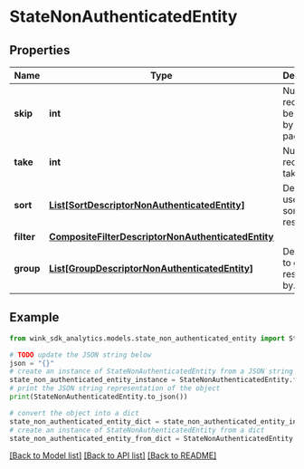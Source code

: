 # StateNonAuthenticatedEntity


## Properties

Name | Type | Description | Notes
------------ | ------------- | ------------- | -------------
**skip** | **int** | Number of records to be skipped by the pager. | [optional] [default to 0]
**take** | **int** | Number of records to take. | [optional] [default to 30]
**sort** | [**List[SortDescriptorNonAuthenticatedEntity]**](SortDescriptorNonAuthenticatedEntity.md) | Descriptors used for sorting result set. | [optional] 
**filter** | [**CompositeFilterDescriptorNonAuthenticatedEntity**](CompositeFilterDescriptorNonAuthenticatedEntity.md) |  | [optional] 
**group** | [**List[GroupDescriptorNonAuthenticatedEntity]**](GroupDescriptorNonAuthenticatedEntity.md) | Descriptors to group result sets by. | [optional] 

## Example

```python
from wink_sdk_analytics.models.state_non_authenticated_entity import StateNonAuthenticatedEntity

# TODO update the JSON string below
json = "{}"
# create an instance of StateNonAuthenticatedEntity from a JSON string
state_non_authenticated_entity_instance = StateNonAuthenticatedEntity.from_json(json)
# print the JSON string representation of the object
print(StateNonAuthenticatedEntity.to_json())

# convert the object into a dict
state_non_authenticated_entity_dict = state_non_authenticated_entity_instance.to_dict()
# create an instance of StateNonAuthenticatedEntity from a dict
state_non_authenticated_entity_from_dict = StateNonAuthenticatedEntity.from_dict(state_non_authenticated_entity_dict)
```
[[Back to Model list]](../README.md#documentation-for-models) [[Back to API list]](../README.md#documentation-for-api-endpoints) [[Back to README]](../README.md)


